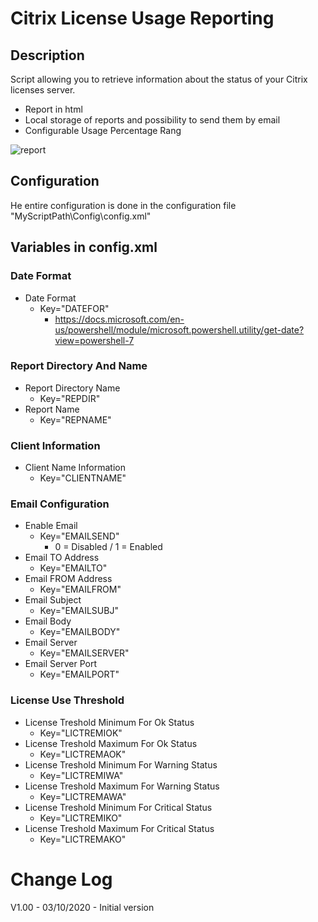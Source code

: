 #  Citrix License Usage Reporting

## Description
Script allowing you to retrieve information about the status of your Citrix licenses server.

- Report in html
- Local storage of reports and possibility to send them by email
- Configurable Usage Percentage Rang

![report](https://user-images.githubusercontent.com/47081682/100992995-1f62e800-3555-11eb-9992-1ec42d9713d9.png)

## Configuration 

He entire configuration is done in the configuration file 
"MyScriptPath\Config\config.xml"


## Variables in config.xml

### Date Format
- Date Format
  - Key="DATEFOR"
    - https://docs.microsoft.com/en-us/powershell/module/microsoft.powershell.utility/get-date?view=powershell-7

### Report Directory And Name
- Report Directory Name
  - Key="REPDIR" 
- Report Name
  - Key="REPNAME"

### Client Information
- Client Name Information
  - Key="CLIENTNAME"

### Email Configuration
- Enable Email
  - Key="EMAILSEND"
    - 0 = Disabled / 1 = Enabled
- Email TO Address
  - Key="EMAILTO"      
- Email FROM Address
  - Key="EMAILFROM"    
- Email Subject
  - Key="EMAILSUBJ"    
- Email Body
  - Key="EMAILBODY"    
- Email Server
  - Key="EMAILSERVER"  
- Email Server Port
  - Key="EMAILPORT"    
     
### License Use Threshold
- License Treshold Minimum For Ok Status
  - Key="LICTREMIOK"
- License Treshold Maximum For Ok Status
  - Key="LICTREMAOK"
- License Treshold Minimum For Warning Status
  - Key="LICTREMIWA"
- License Treshold Maximum For Warning Status
  - Key="LICTREMAWA"
- License Treshold Minimum For Critical Status
  - Key="LICTREMIKO"
- License Treshold Maximum For Critical Status 
  - Key="LICTREMAKO" 

# Change Log 
V1.00 - 03/10/2020 - Initial version 

